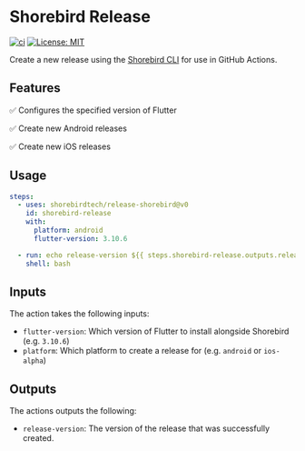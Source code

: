 # Shorebird Release

[![ci](https://github.com/shorebirdtech/release-shorebird/actions/workflows/main.yaml/badge.svg)](https://github.com/shorebirdtech/release-shorebird/actions/workflows/main.yaml)
[![License: MIT](https://img.shields.io/badge/license-MIT-blue.svg)](./LICENSE)

Create a new release using the [Shorebird CLI](https://github.com/shorebirdtech/shorebird) for use in GitHub Actions.

## Features

✅ Configures the specified version of Flutter

✅ Create new Android releases

✅ Create new iOS releases

## Usage

```yaml
steps:
  - uses: shorebirdtech/release-shorebird@v0
    id: shorebird-release
    with:
      platform: android
      flutter-version: 3.10.6

  - run: echo release-version ${{ steps.shorebird-release.outputs.release-version }}
    shell: bash
```

## Inputs

The action takes the following inputs:

- `flutter-version`: Which version of Flutter to install alongside Shorebird (e.g. `3.10.6`)
- `platform`: Which platform to create a release for (e.g. `android` or `ios-alpha`)

## Outputs

The actions outputs the following:

- `release-version`: The version of the release that was successfully created.
